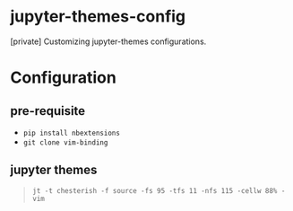 # jupyter-themes-config
[private] Customizing jupyter-themes configurations.

# Configuration  
## pre-requisite
 - `pip install nbextensions `
 - `git clone vim-binding`  

## jupyter themes 
> `jt -t chesterish -f source -fs 95 -tfs 11 -nfs 115 -cellw 88% -vim `

